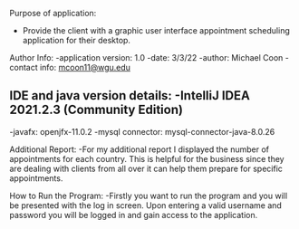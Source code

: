 Purpose of application:
- Provide the client with a graphic user interface appointment scheduling application for their desktop.

Author Info:
-application version: 1.0
-date: 3/3/22
-author: Michael Coon
-contact info: mcoon11@wgu.edu

IDE and java version details:
-IntelliJ IDEA 2021.2.3 (Community Edition)
-
-javafx: openjfx-11.0.2
-mysql connector: mysql-connector-java-8.0.26

Additional Report:
-For my additional report I displayed the number of appointments for each country. This is helpful for the business since they
are dealing with clients from all over it can help them prepare for specific appointments. 

How to Run the Program:
-Firstly you want to run the program and you will be presented with the log in screen. Upon entering a valid username and password you will be logged
in and gain access to the application. 
